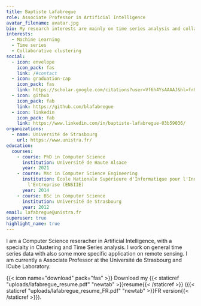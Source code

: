 ```yaml
---
title: Baptiste Lafabregue
role: Associate Professor in Artificial Intelligence
avatar_filename: avatar.jpg
bio: My research interests are mainly on time series analysis and collaborative clustering.
interests:
  - Machine Learning
  - Time series
  - Collaborative clustering 
social:
  - icon: envelope
    icon_pack: fas
    link: /#contact
  - icon: graduation-cap
    icon_pack: fas
    link: https://scholar.google.com/citations?user=Vf6h4YsAAAAJ&hl=fr&oi=sra
  - icon: github
    icon_pack: fab
    link: https://github.com/blafabregue
  - icon: linkedin
    icon_pack: fab
    link: https://www.linkedin.com/in/baptiste-lafabregue-03b59036/
organizations:
  - name: Université de Strasbourg
    url: https://www.unistra.fr/
education:
  courses:
    - course: PhD in Computer Science
      institution: Université de Haute Alsace
      year: 2021
    - course: Msc in Computer Science Engineering
      institution: École Nationale Supérieure d'Informatique pour l'Industrie et
        l'Entreprise (ENSIIE)
      year: 2014
    - course: BSc in Computer Science
      institution: Université de Strasbourg
      year: 2012
email: lafabregue@unistra.fr
superuser: true
highlight_name: true
---
```


I am a Computer Science reseracher in Artificial Intelligence, with a specialty in Clustering and Time Series analysis. I work on general time series data with also some more specific application on remote sensing. I am currently a Associate Professor at the Université de Strasbourg and ICube Laboratory.

{{< icon name="download" pack="fas" >}} Download my {{< staticref "uploads/lafabregue_resume.pdf" "newtab" >}}resume{{< /staticref >}} ({{< staticref "uploads/lafabregue_resume_FR.pdf" "newtab" >}}FR version{{< /staticref >}}).

